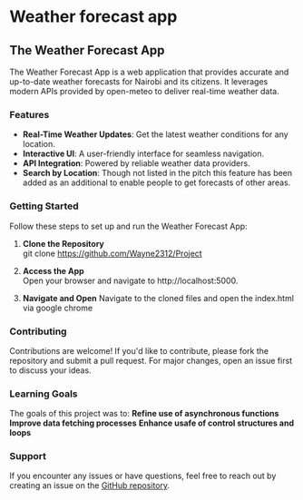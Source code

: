 # Weather forecast app
## The Weather Forecast App

The Weather Forecast App is a web application that provides accurate and up-to-date weather forecasts for Nairobi and its citizens. It leverages modern APIs provided by open-meteo to deliver real-time weather data.

### Features

- **Real-Time Weather Updates**: Get the latest weather conditions for any location.
- **Interactive UI**: A user-friendly interface for seamless navigation.
- **API Integration**: Powered by reliable weather data providers.
- **Search by Location**: Though not listed in the pitch this feature has been added as an additional to enable people to get forecasts of other areas.


### Getting Started
Follow these steps to set up and run the Weather Forecast App:

1. **Clone the Repository**  
    git clone https://github.com/Wayne2312/Project

2. **Access the App**  
    Open your browser and navigate to http://localhost:5000.
  
3. **Navigate and Open**
    Navigate to the cloned files and open the index.html via google chrome 

### Contributing

Contributions are welcome! If you'd like to contribute, please fork the repository and submit a pull request. For major changes, open an issue first to discuss your ideas.

### Learning Goals
The goals of this project was to:
**Refine use of asynchronous functions**
**Improve data fetching processes**
**Enhance usafe of control structures and loops**

### Support

If you encounter any issues or have questions, feel free to reach out by creating an issue on the [GitHub repository](https://github.com/Project/issues).
